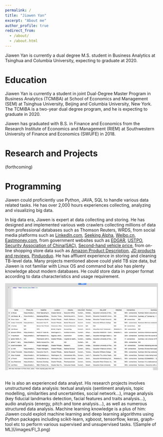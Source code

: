```yaml
---
permalink: /
title: "Jiawen Yan"
excerpt: "About me"
author_profile: true
redirect_from: 
  - /about/
  - /about.html
---
```


Jiawen Yan is currently a dual degree M.S. student in Business Analytics at Tsinghua and Columbia University, expecting to graduate at 2020. 

Education 
======
Jiawen Yan is currently a student in joint Dual-Degree Master Program in Business Analytics (TCMiBA) at School of Economics and Management (SEM) at Tsinghua University, Beijing and Columbia University, New York. The TCMiBA is a two-year dual degree program, and he is expecting to graduate in 2020. 

Jiawen has graduated with B.S. in Finance and Economics from the Research Institute of Economics and Management (RIEM) at Southwestern University of Finance and Economics (SWUFE) in 2018. 


Research and Projects
======
(forthcoming)


Programming
======
Jiawen could proficiently use Python, JAVA, SQL to handle various data related tasks. He has over 2,000 hours experiences collecting, analyzing and visualizing big data. 

In big data era, Jiawen is expert at data collecting and storing. He has designed and implemented various web crawlers collecting millions of data from professional databases such as Thomson Reuters, WRDS, from social media platforms such as [LinkedIn.com](https://linkedin.com), [Seeking Alpha](https://seekingalpha.com), [Weibo.cn](http://weibo.cn), [Eastmoney.com](http://eastmoney.com), from government websites such as [EDGAR](https://www.sec.gov/edgar/searchedgar/companysearch.html), [USTPO](https://www.uspto.gov), [Security Association of China(SAC)](http://www.sac.net.cn), [Second-hand vehicle price](http://www.jxjc.com/jx2sc/car_list_succ?page=1&pagesize=100), from on-line shopping store data such as [Amazon Product Description](https://amazon.com), [JD products and reviews](https://jd.com), [Pinduoduo](http://www.pinduoduo.com). He has affluent experience in storing and cleaning TB-level data. Many projects mentioned above could yield TB size data, but Jiawen is not familiar with Linux OS and command but also has plenty knowledge about modern databases. He could store data in proper format according to data characteristics and usage requirement. 

![Sample of LinkedIn Data](/images/db.png)

<br>
He is also an experienced data analyst. His research projects involves unstructured data analysis: textual analysis (sentiment analysis, topic modelling, similarities and uncertainties, social network...), image analysis (key fiducial landmarks detection, facial features and traits analysis...), audio analysis (energy, pitch and tone analysis...), as well as numerous structured data analysis. Machine learning knowledge is a plus of him: Jiawen could exploit machine learning and deep learning algorithms using Python packages including scikit-learn, xgboost, tensorflow, keras, graph-tool etc to perform various supervised and unsupervised tasks.
![Sample of ML](/images/FI_3.png)







































